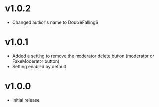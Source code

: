# v1.0.2

 * Changed author's name to DoubleFallingS

# v1.0.1

 * Added a setting to remove the moderator delete button (moderator or FakeModerator button)
 * Setting enabled by default

# v1.0.0

 * Initial release
